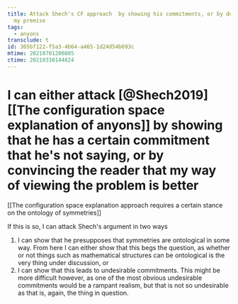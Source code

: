 ```yaml
---
title: Attack Shech's CF approach  by showing his commitments, or by defending
  my premise
tags:
  - anyons
transclude: t
id: 305bf122-f5a3-4b64-a465-1d24d54b693c
mtime: 20210701200805
ctime: 20210330144824
---
```


# I can either attack [@Shech2019]   [[The configuration space explanation of anyons]] by showing that he has a certain commitment that he's not saying, or by convincing the reader that my way of viewing the problem is better

[[The configuration space explanation approach requires a certain stance on the ontology of symmetries]]

If this is so, I can attack Shech's argument in two ways

1) I can show that he presupposes that symmetries are ontological in some way.
   From here I can either show that this begs the question, as whether or not things such as mathematical structures can be ontological is the very thing under discussion, or
2) I can show that this leads to undesirable commitments.
   This might be more difficult however, as one of the most obvious undesirable commitments would be a rampant realism, but that is not so undesirable as that is, again, the thing in question.
